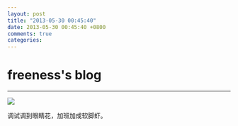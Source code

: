 ```yaml
---
layout: post
title: "2013-05-30 00:45:40"
date: 2013-05-30 00:45:40 +0800
comments: true
categories: 
---
```


# freeness's blog

----------

![](http://okqmqrbgo.bkt.clouddn.com/201305300045401.jpg)

>
调试调到眼睛花，加班加成软脚虾。